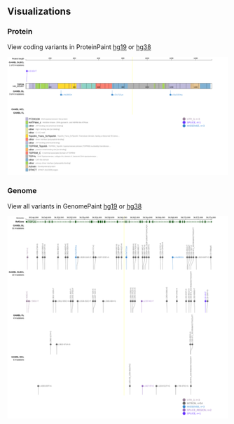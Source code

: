 ## Visualizations
### Protein
View coding variants in ProteinPaint [hg19](https://morinlab.github.io/LLMPP/GAMBL/TOP2A_protein.html)  or [hg38](https://morinlab.github.io/LLMPP/GAMBL/TOP2A_protein_hg38.html)

![](images/proteinpaint/TOP2A_NM_001067.svg)

### Genome
View all variants in GenomePaint [hg19](https://morinlab.github.io/LLMPP/GAMBL/TOP2A.html)  or [hg38](https://morinlab.github.io/LLMPP/GAMBL/TOP2A_hg38.html)

![](images/proteinpaint/TOP2A.svg)

